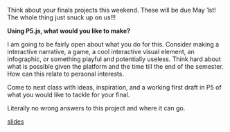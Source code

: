   
Think about your finals projects this weekend.  These will be due May 1st!  The whole thing just snuck up on us!!! 

**Using P5.js, what would you like to make?** 

I am going to be fairly open about what you do for this.  Consider making a interactive narrative, a game, a cool interactive visual element, an infographic, or something playful and potentially useless.  Think hard about what is possible given the platform and the time till the end of the semester. How can this relate to personal interests.  

Come to next class with ideas, inspiration, and a working first draft in P5 of what you would like to tackle for your final.

Literally no wrong answers to this project and where it can go.

[slides](https://docs.google.com/presentation/d/1TPKNeW7QaHzCBbWU03iLdQntqyLvHvnniCo8zOirzmA/edit?usp=sharing)
